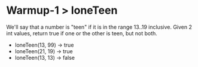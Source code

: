 # Warmup-1 > loneTeen

We'll say that a number is "teen" if it is in the range 13..19 inclusive. Given 2 int values, return true if one or the other is teen, but not both.

- loneTeen(13, 99) → true
- loneTeen(21, 19) → true
- loneTeen(13, 13) → false